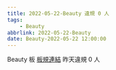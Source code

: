 ```yaml
---
title: 2022-05-22-Beauty 違規 0 人
tags:
    - Beauty
abbrlink: 2022-05-22-Beauty
date: Beauty-2022-05-22 12:00:00
---
```

Beauty 板 [板規連結](https://www.ptt.cc/bbs/Beauty/M.1630069980.A.84B.html)
昨天違規 0 人
